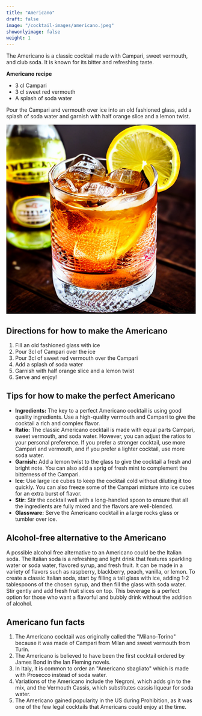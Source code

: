 ```yaml
---
title: "Americano"
draft: false
image: "/cocktail-images/americano.jpeg"
showonlyimage: false
weight: 1
---
```


The Americano is a classic cocktail made with Campari, sweet vermouth, and club soda. It is known for its bitter and refreshing taste.

<!--more-->

**Americano recipe**

- 3 cl Campari
- 3 cl sweet red vermouth
- A splash of soda water


Pour the Campari and vermouth over ice into an old fashioned glass, add a splash of soda water and garnish with half orange slice and a lemon twist.

![](/cocktail-images/americano.jpeg)


## Directions for how to make the Americano

1. Fill an old fashioned glass with ice
2. Pour 3cl of Campari over the ice
3. Pour 3cl of sweet red vermouth over the Campari
4. Add a splash of soda water
5. Garnish with half orange slice and a lemon twist
6. Serve and enjoy!

## Tips for how to make the perfect Americano

- **Ingredients:** The key to a perfect Americano cocktail is using good quality ingredients. Use a high-quality vermouth and Campari to give the cocktail a rich and complex flavor.
- **Ratio:** The classic Americano cocktail is made with equal parts Campari, sweet vermouth, and soda water. However, you can adjust the ratios to your personal preference. If you prefer a stronger cocktail, use more Campari and vermouth, and if you prefer a lighter cocktail, use more soda water.
- **Garnish:** Add a lemon twist to the glass to give the cocktail a fresh and bright note. You can also add a sprig of fresh mint to complement the bitterness of the Campari.
- **Ice:** Use large ice cubes to keep the cocktail cold without diluting it too quickly. You can also freeze some of the Campari mixture into ice cubes for an extra burst of flavor.
- **Stir:** Stir the cocktail well with a long-handled spoon to ensure that all the ingredients are fully mixed and the flavors are well-blended.
- **Glassware:** Serve the Americano cocktail in a large rocks glass or tumbler over ice.

## Alcohol-free alternative to the Americano

A possible alcohol free alternative to an Americano could be the Italian soda. The Italian soda is a refreshing and light drink that features sparkling water or soda water, flavored syrup, and fresh fruit. It can be made in a variety of flavors such as raspberry, blackberry, peach, vanilla, or lemon. To create a classic Italian soda, start by filling a tall glass with ice, adding 1-2 tablespoons of the chosen syrup, and then fill the glass with soda water. Stir gently and add fresh fruit slices on top. This beverage is a perfect option for those who want a flavorful and bubbly drink without the addition of alcohol.

## Americano fun facts

1. The Americano cocktail was originally called the "Milano-Torino" because it was made of Campari from Milan and sweet vermouth from Turin.
2. The Americano is believed to have been the first cocktail ordered by James Bond in the Ian Fleming novels.
3. In Italy, it is common to order an "Americano sbagliato" which is made with Prosecco instead of soda water.
4. Variations of the Americano include the Negroni, which adds gin to the mix, and the Vermouth Cassis, which substitutes cassis liqueur for soda water.
5. The Americano gained popularity in the US during Prohibition, as it was one of the few legal cocktails that Americans could enjoy at the time.
